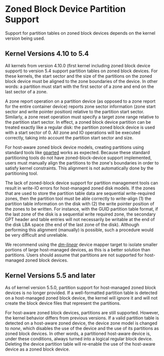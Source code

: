 
# Zoned Block Device Partition Support

Support for partition tables on zoned block devices depends on the kernel
version being used.

## Kernel Versions 4.10 to 5.4

All kernels from version 4.10.0 (first kernel including zoned block
device support) to version 5.4 support partition tables on zoned block
devices. For these kernels, the start sector and the size of the partitions on 
the zoned block device must be aligned to the zone boundaries of the device. 
In other words: a partition must start with the first sector of a zone and end 
on the last sector of a zone.

A zone report operation on a partition device (as opposed to a zone report for
the entire container device) reports zone sector information (zone start
sector and write pointer position) relative to the partition start sector.
Similarly, a zone reset operation must specify a target zone range relative to
the partition start sector. In effect, a zoned block device partition can be
treated exactly like a regular disk: the partition zoned block device is used 
with a start sector of 0. All zone and IO operations will be executed 
correctly, taking into account the partition start sector and size.

For host-aware zoned block device models, creating partitions using standard tools like <a href="https://gparted.org" target="_blank">gparted</a> works as expected. Because these standard partitioning tools do not have zoned-block-device support implemented, users must manually align the partitions to the zone's boundaries in order to satisfy kernel constraints. This alignment is not automatically done by the partitioning tool.

The lack of zoned-block device support for partition management tools
can result in write-IO errors for host-managed zoned disk models. If the zones
that are used to store the partition table data are sequential write-required
zones, then the partition tool must be able correctly to write-align (1) the
partition table information on the disk with (2) the write pointer position 
of the zones to be written. For instance, with the GUID partition table 
format, if the last zone of the disk is a sequential write required zone, 
the secondary GPT header and table entries will not necessarily be writable 
at the end of the disk LBA space (the end of the last zone of the disk). 
Although performing this alignment (manually) is possible, such a procedure 
would be very difficult and unreliable.

We recommend using the [*dm-linear*](../linux/dm.md#dm-linear) device mapper
target to isolate smaller portions of large host-managed devices, as this is
a better solution than partitions. Users should assume that partitions are 
not supported for host-managed zoned block devices.

## Kernel Versions 5.5 and later

As of kernel version 5.5.0, partition support for host-managed zoned
block devices is no longer provided. If a well-formatted partition table is
detected on a host-managed zoned block device, the kernel will ignore it and
will not create the block device files that represent the partitions.

For host-aware zoned block devices, partitions are still supported. However, the
kernel behavior differs from previous versions. If a valid partition table is
detected on a host-aware zoned device, the device zone model is changed to
*none*, which disables the use of the device and the use of its partitions as
zoned block devices. In other words, a partitioned host-aware device is, under
these conditions, always turned into a logical regular block device. Deleting 
the device partition table will re-enable the use of the host-aware device 
as a zoned block device.

